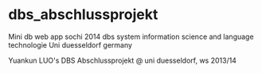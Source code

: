 dbs_abschlussprojekt
====================

Mini db web app sochi 2014
dbs system 
information science and language technologie
Uni duesseldorf
germany



Yuankun LUO's DBS Abschlussprojekt @ uni duesseldorf, ws 2013/14



